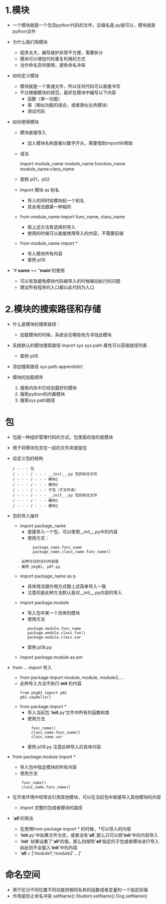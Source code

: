 # 1.模块
- 一个模块就是一个包含python代码的文件，后缀名是.py就可以，模块就是python文件
- 为什么我们用模块
    - 程序太大，编写维护非常不方便，需要拆分
    - 模块可以增加代码重复利用的方式
    - 当作命名空间使用，避免命名冲突
- 如何定义模块
    - 模块就是一个普通文件，所以任何代码可以直接书写
    - 不过根据模块的规范，最好在模块中编写以下内容
        - 函数（单一功能）
        - 类（相似功能的组合，或者类似业务模块）
        - 测试代码
        
- 如何使用模块
    - 模块直接导入
        - 加入模块名称直接以数字开头，需要借助importlib帮助
    - 语法
    
        import module_name
        module_name.function_name
        module_name.class_name
    - 案例 p01，p02
    - import 模块 as 别名 
        - 导入的同时给模块起一个别名
        - 其余用法跟第一种相同
    - from module_name import func_name, class_name
        - 按上述方法有选择的导入
        - 使用的时候可以直接使用导入的内容，不需要前缀
        
    - from module_name import *
        - 导入模块所有内容
        - 案例 p05
        
- 'if __name__ == "__main__'的使用
    - 可以有效避免模块代码被导入的时候被动执行的问题
    - 建议所有程序的入口都以此代码为入口
    
# 2.模块的搜索路径和存储
- 什么是模块的搜索路径：
    - 加载模块的时候，系统会在哪些地方寻找此模块
- 系统默认的模块搜索路径
    import sys
    sys.path 属性可以获取路径列表
    - 案例 p06
- 添加搜索路径
    sys.path.append(dir)
    
- 模块的加载顺序
    1. 搜索内存中已经加载好的模块
    2. 搜索python的内置模块
    3. 搜索sys.path路径
    
# 包
- 包是一种组织管理代码的方式，包里面存放的是模块
- 用于将模块包含在一起的文件夹就是包
- 自定义包的结构
    
    ```
    / - - - 包
    / - - - / - - - __init__.py 包的标志文件
    / - - - / - - - 模块1
    / - - - / - - - 模块2
    / - - - / - - - 子包（子文件夹）
    / - - - / - - - __init__.py 包的标志文件
    / - - - / - - - 模块1
    / - - - / - - - 模块2
    ```
- 包的导入操作
    - import package_name
        - 直接导入一个包，可以使用__init__.py中的内容
        - 使用方式：
   ```
            package_name.func_name
            package_name.class_name.func_name()
   ```                    
        - 此种方式的访问内容是
        - 案例 pkg01, p07.py
    - import package_name as p
        - 具体用法跟作用方式跟上述简单导入一致
        - 注意的是此种方法默认是对__init__.py内容的导入
        
    - import package.module
        - 导入包中某一个具体的模块
        - 使用方法
            ```
            package.module.func_name
            package.module.class.fun()
            package.module.class.var
            ```
        - 案例 p08.py
    
    - import package.module as pm
    
- from ... import 导入
    - from package import module, module, module3,....
    - 此种导入方法不执行 __init__ 的内容
        ```
        from pkg01 import p01
        p01.sayHello()
        ```
    - from package import *
        - 导入当前包 ‘__init__.py’文件中所有的函数和类
        - 使用方法
        ```
             func_name()
             class_name.func_name()
             class_name.var
        ```
        - 案例 p09.py  注意此种导入的具体内容
        
- from package.module import *
    - 导入包中指定模块的所有内容
    - 使用方法
    ```
        func_name()
        class_name.func_name()
    ```   
- 在开发环境中经常会引用其他模块，可以在当前包中直接导入其他模块的内容
    - import 完整的包或者模块的路径
- '__all__'的用法
    - 在使用from package import * 的时候，*可以导入的内容
    - '__init__.py'中如果文件为空，或者没有'__all__',那么只可以把'__init__'中的内容导入
    - '__init__' 如果设置了'__all__'的值，那么则按照'__all__'指定的子包或者模块进行导入
    如此则不会载入'__init__'中的内容
    - '__all__ = ['module1','module2'....]'
    
# 命名空间
- 用于区分不同位置不同功能但相同名称的函数或者变量的一个指定前缀
- 作用是防止命名冲突
    setName()
    Student.setName()
    Dog.setName()
        
        
    
    
        
        